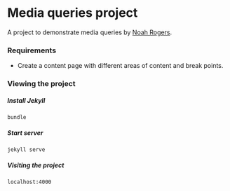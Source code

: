 # Media queries project
A project to demonstrate media queries by [Noah Rogers](http://treydor.github.io).

### Requirements
* Create a content page with different areas of content and break points.

### Viewing the project

##### Install Jekyll
```
bundle
```

##### Start server
```
jekyll serve
```

##### Visiting the project
```
localhost:4000
```
